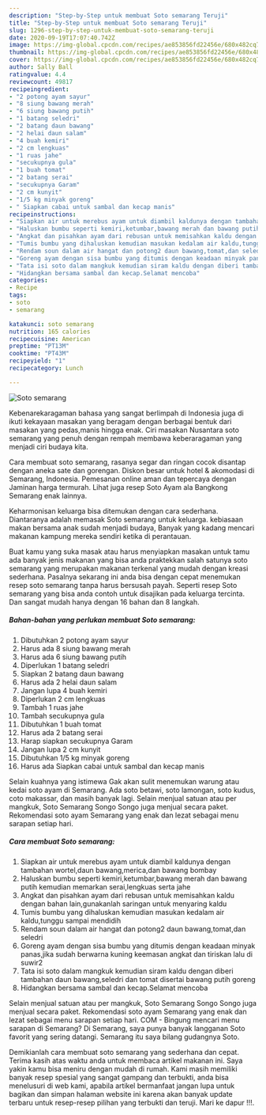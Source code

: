 ```yaml
---
description: "Step-by-Step untuk membuat Soto semarang Teruji"
title: "Step-by-Step untuk membuat Soto semarang Teruji"
slug: 1296-step-by-step-untuk-membuat-soto-semarang-teruji
date: 2020-09-19T17:07:40.742Z
image: https://img-global.cpcdn.com/recipes/ae853856fd22456e/680x482cq70/soto-semarang-foto-resep-utama.jpg
thumbnail: https://img-global.cpcdn.com/recipes/ae853856fd22456e/680x482cq70/soto-semarang-foto-resep-utama.jpg
cover: https://img-global.cpcdn.com/recipes/ae853856fd22456e/680x482cq70/soto-semarang-foto-resep-utama.jpg
author: Sally Ball
ratingvalue: 4.4
reviewcount: 49817
recipeingredient:
- "2 potong ayam sayur"
- "8 siung bawang merah"
- "6 siung bawang putih"
- "1 batang seledri"
- "2 batang daun bawang"
- "2 helai daun salam"
- "4 buah kemiri"
- "2 cm lengkuas"
- "1 ruas jahe"
- "secukupnya gula"
- "1 buah tomat"
- "2 batang serai"
- "secukupnya Garam"
- "2 cm kunyit"
- "1/5 kg minyak goreng"
- " Siapkan cabai untuk sambal dan kecap manis"
recipeinstructions:
- "Siapkan air untuk merebus ayam untuk diambil kaldunya dengan tambahan wortel,daun bawang,merica,dan bawang bombay"
- "Haluskan bumbu seperti kemiri,ketumbar,bawang merah dan bawang putih kemudian memarkan serai,lengkuas serta jahe"
- "Angkat dan pisahkan ayam dari rebusan untuk memisahkan kaldu dengan bahan lain,gunakanlah saringan untuk menyaring kaldu"
- "Tumis bumbu yang dihaluskan kemudian masukan kedalam air kaldu,tunggu sampai mendidih"
- "Rendam soun dalam air hangat dan potong2 daun bawang,tomat,dan seledri"
- "Goreng ayam dengan sisa bumbu yang ditumis dengan keadaan minyak panas,jika sudah berwarna kuning keemasan angkat dan tiriskan lalu di suwir2"
- "Tata isi soto dalam mangkuk kemudian siram kaldu dengan diberi tambahan daun bawang,seledri dan tomat disertai bawang putih goreng"
- "Hidangkan bersama sambal dan kecap.Selamat mencoba"
categories:
- Recipe
tags:
- soto
- semarang

katakunci: soto semarang 
nutrition: 165 calories
recipecuisine: American
preptime: "PT13M"
cooktime: "PT43M"
recipeyield: "1"
recipecategory: Lunch

---
```



![Soto semarang](https://img-global.cpcdn.com/recipes/ae853856fd22456e/680x482cq70/soto-semarang-foto-resep-utama.jpg)

Kebenarekaragaman bahasa yang sangat berlimpah di Indonesia juga di ikuti kekayaan masakan yang beragam dengan berbagai bentuk dari masakan yang pedas,manis hingga enak. Ciri masakan Nusantara soto semarang yang penuh dengan rempah membawa keberaragaman yang menjadi ciri budaya kita.


Cara membuat soto semarang, rasanya segar dan ringan cocok disantap dengan aneka sate dan gorengan. Diskon besar untuk hotel &amp; akomodasi di Semarang, Indonesia. Pemesanan online aman dan tepercaya dengan Jaminan harga termurah. Lihat juga resep Soto Ayam ala Bangkong Semarang enak lainnya.

Keharmonisan keluarga bisa ditemukan dengan cara sederhana. Diantaranya adalah memasak Soto semarang untuk keluarga. kebiasaan makan bersama anak sudah menjadi budaya, Banyak yang kadang mencari makanan kampung mereka sendiri ketika di perantauan.

Buat kamu yang suka masak atau harus menyiapkan masakan untuk tamu ada banyak jenis makanan yang bisa anda praktekkan salah satunya soto semarang yang merupakan makanan terkenal yang mudah dengan kreasi sederhana. Pasalnya sekarang ini anda bisa dengan cepat menemukan resep soto semarang tanpa harus bersusah payah.
Seperti resep Soto semarang yang bisa anda contoh untuk disajikan pada keluarga tercinta. Dan sangat mudah hanya dengan 16 bahan dan 8 langkah.


<!--inarticleads1-->

##### Bahan-bahan yang perlukan membuat Soto semarang:

1. Dibutuhkan 2 potong ayam sayur
1. Harus ada 8 siung bawang merah
1. Harus ada 6 siung bawang putih
1. Diperlukan 1 batang seledri
1. Siapkan 2 batang daun bawang
1. Harus ada 2 helai daun salam
1. Jangan lupa 4 buah kemiri
1. Diperlukan 2 cm lengkuas
1. Tambah 1 ruas jahe
1. Tambah secukupnya gula
1. Dibutuhkan 1 buah tomat
1. Harus ada 2 batang serai
1. Harap siapkan secukupnya Garam
1. Jangan lupa 2 cm kunyit
1. Dibutuhkan 1/5 kg minyak goreng
1. Harus ada  Siapkan cabai untuk sambal dan kecap manis


Selain kuahnya yang istimewa Gak akan sulit menemukan warung atau kedai soto ayam di Semarang. Ada soto betawi, soto lamongan, soto kudus, coto makassar, dan masih banyak lagi. Selain menjual satuan atau per mangkuk, Soto Semarang Songo Songo juga menjual secara paket. Rekomendasi soto ayam Semarang yang enak dan lezat sebagai menu sarapan setiap hari. 

<!--inarticleads2-->

##### Cara membuat  Soto semarang:

1. Siapkan air untuk merebus ayam untuk diambil kaldunya dengan tambahan wortel,daun bawang,merica,dan bawang bombay
1. Haluskan bumbu seperti kemiri,ketumbar,bawang merah dan bawang putih kemudian memarkan serai,lengkuas serta jahe
1. Angkat dan pisahkan ayam dari rebusan untuk memisahkan kaldu dengan bahan lain,gunakanlah saringan untuk menyaring kaldu
1. Tumis bumbu yang dihaluskan kemudian masukan kedalam air kaldu,tunggu sampai mendidih
1. Rendam soun dalam air hangat dan potong2 daun bawang,tomat,dan seledri
1. Goreng ayam dengan sisa bumbu yang ditumis dengan keadaan minyak panas,jika sudah berwarna kuning keemasan angkat dan tiriskan lalu di suwir2
1. Tata isi soto dalam mangkuk kemudian siram kaldu dengan diberi tambahan daun bawang,seledri dan tomat disertai bawang putih goreng
1. Hidangkan bersama sambal dan kecap.Selamat mencoba


Selain menjual satuan atau per mangkuk, Soto Semarang Songo Songo juga menjual secara paket. Rekomendasi soto ayam Semarang yang enak dan lezat sebagai menu sarapan setiap hari. COM - Bingung mencari menu sarapan di Semarang? Di Semarang, saya punya banyak langganan Soto favorit yang sering datangi. Semarang itu saya bilang gudangnya Soto. 

Demikianlah cara membuat soto semarang yang sederhana dan cepat. Terima kasih atas waktu anda untuk membaca artikel makanan ini. Saya yakin kamu bisa meniru dengan mudah di rumah. Kami masih memiliki banyak resep spesial yang sangat gampang dan terbukti, anda bisa menelusuri di web kami, apabila artikel bermanfaat jangan lupa untuk bagikan dan simpan halaman website ini karena akan banyak update terbaru untuk resep-resep pilihan yang terbukti dan teruji. Mari ke dapur !!!. 
